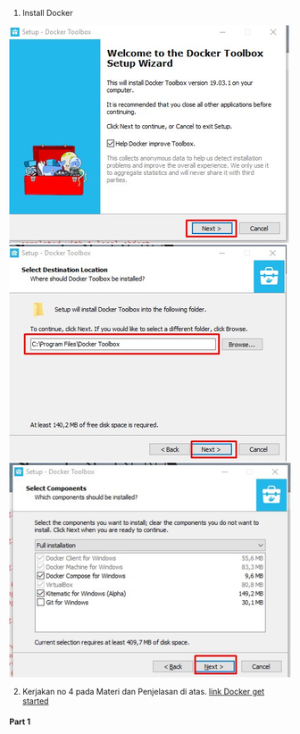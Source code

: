 1. Install Docker

![](https://github.com/Tyassasmita/tekn-cloud-computing/blob/master/minggu-07/L1.jpg)
![](https://github.com/Tyassasmita/tekn-cloud-computing/blob/master/minggu-07/L2.jpg)
![](https://github.com/Tyassasmita/tekn-cloud-computing/blob/master/minggu-07/L3.jpg)

2. Kerjakan no 4 pada Materi dan Penjelasan di atas.
[link Docker get started](https://docs.docker.com/get-started/)
#### Part 1